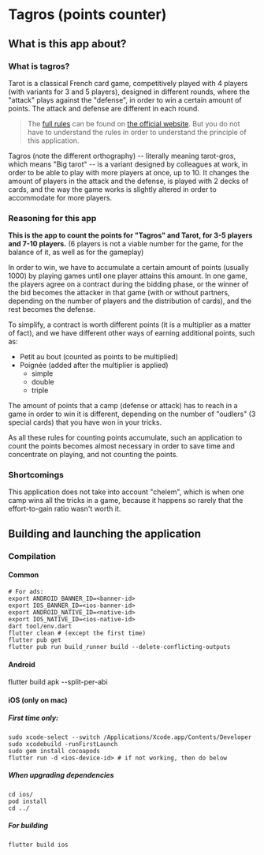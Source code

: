 # Tagros (points counter)

## What is this app about?
### What is tagros?
Tarot is a classical French card game, competitively played with 4 players (with variants for 3 and 5 players), designed in different rounds, where the "attack" plays against the "defense", in order to win a certain amount of points. The attack and defense are different in each round.

> The [full rules](https://fftarot.fr/assets/documents/Reglement%20FFT.pdf) can be found on [the official website](https://fftarot.fr/). But you do not have to understand the rules in order to understand the principle of this application.

Tagros (note the different orthography) -- literally meaning tarot-gros, which means "Big tarot" -- is a variant designed by colleagues at work, in order to be able to play with more players at once, up to 10. It changes the amount of players in the attack and the defense, is played with 2 decks of cards, and the way the game works is slightly altered in order to accommodate for more players.

### Reasoning for this app
**This is the app to count the points for "Tagros" and Tarot, for 3-5 players and 7-10 players.** (6 players is not a viable number for the game, for the balance of it, as well as for the gameplay)

In order to win, we have to accumulate a certain amount of points (usually 1000) by playing games until one player attains this amount. In one game, the players agree on a contract during the bidding phase, or the winner of the bid becomes the attacker in that game (with or without partners, depending on the number of players and the distribution of cards), and the rest becomes the defense. 

To simplify, a contract is worth different points (it is a multiplier as a matter of fact), and we have different other ways of earning additional points, such as:
* Petit au bout (counted as points to be multiplied)
* Poignée (added after the multiplier is applied)
  * simple
  * double
  * triple
  
The amount of points that a camp (defense or attack) has to reach in a game in order to win it is different, depending on the number of "oudlers" (3 special cards) that you have won in your tricks. 

As all these rules for counting points accumulate, such an application to count the points becomes almost necessary in order to save time and concentrate on playing, and not counting the points.

### Shortcomings
This application does not take into account "chelem", which is when one camp wins all the tricks in a game, because it happens so rarely that the effort-to-gain ratio wasn't worth it.

## Building and launching the application

### Compilation

#### Common
```shell script
# For ads:
export ANDROID_BANNER_ID=<banner-id>
export IOS_BANNER_ID=<ios-banner-id>
export ANDROID_NATIVE_ID=<native-id>
export IOS_NATIVE_ID=<ios-native-id>
dart tool/env.dart
flutter clean # (except the first time)
flutter pub get
flutter pub run build_runner build --delete-conflicting-outputs
``` 

#### Android
flutter build apk --split-per-abi

#### iOS (only on mac)
##### First time only:
```shell
sudo xcode-select --switch /Applications/Xcode.app/Contents/Developer
sudo xcodebuild -runFirstLaunch
sudo gem install cocoapods
flutter run -d <ios-device-id> # if not working, then do below
```
##### When upgrading dependencies
```shell
cd ios/
pod install
cd ../
```
##### For building
```shell
flutter build ios
```
